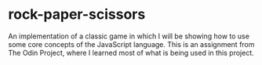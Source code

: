 # rock-paper-scissors
An implementation of a classic game in which I will be showing how to use some core concepts of the JavaScript language. This is an assignment from The Odin Project, where I learned most of what is being used in this project.
